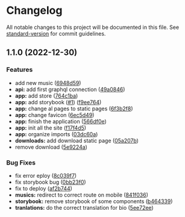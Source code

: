 # Changelog

All notable changes to this project will be documented in this file. See [standard-version](https://github.com/conventional-changelog/standard-version) for commit guidelines.

## 1.1.0 (2022-12-30)


### Features

* add new music ([6948d59](https://github.com/danielalves96/technical-intelligence-front/commit/6948d598672d91070ce62196f29c54cb140635bb))
* **api:** add first graphql connection ([49a0846](https://github.com/danielalves96/technical-intelligence-front/commit/49a08460f8c35be69236a05fbc302018050dabde))
* **app:** add store ([764c1ba](https://github.com/danielalves96/technical-intelligence-front/commit/764c1bab96252b10868139bad7cb7ba8f61e9f27))
* **app:** add storybook ([#1](https://github.com/danielalves96/technical-intelligence-front/issues/1)) ([f9ee764](https://github.com/danielalves96/technical-intelligence-front/commit/f9ee764ea6119ded83d476a6883ded9fc299f193))
* **app:** change al pages to static pages ([6f3b2f8](https://github.com/danielalves96/technical-intelligence-front/commit/6f3b2f809e6dae05d8960139db4928f269b8670c))
* **app:** change favicon ([6ec5d49](https://github.com/danielalves96/technical-intelligence-front/commit/6ec5d49eb9f01db75288c18198df70bbd8182adf))
* **app:** finish the application ([566df0e](https://github.com/danielalves96/technical-intelligence-front/commit/566df0e664fb5d5574d3c21bf02f655881553f0b))
* **app:** init all the site ([f17f4d5](https://github.com/danielalves96/technical-intelligence-front/commit/f17f4d5de9f7cb66a8903da464ad244dd229cf38))
* **app:** organize imports ([03dc60a](https://github.com/danielalves96/technical-intelligence-front/commit/03dc60af1724dc4aba8f1be2e9c26e372f353419))
* **downloads:** add download static page ([05a207b](https://github.com/danielalves96/technical-intelligence-front/commit/05a207be3fd0cfbdd1ba3382e966a6a9eacef3b0))
* remove download ([5e9224a](https://github.com/danielalves96/technical-intelligence-front/commit/5e9224a343a404fe3c9ea681b3044dc8f9b7d2ad))


### Bug Fixes

* fix error eploy ([8c039f7](https://github.com/danielalves96/technical-intelligence-front/commit/8c039f7cfef5778eecb744d103d4ec1894628a49))
* fix storybook bug ([0bb23f0](https://github.com/danielalves96/technical-intelligence-front/commit/0bb23f057ede38916a412ca93d5e876f27954f13))
* fix to deploy ([af2b744](https://github.com/danielalves96/technical-intelligence-front/commit/af2b744574d42693e7ffd43ba9471367c39fd1eb))
* **musics:** redirect to correct route on mobile ([841f036](https://github.com/danielalves96/technical-intelligence-front/commit/841f0364c6c4280d62deecace3b80975eb991caa))
* **storybook:** remove storybook of some components ([b464339](https://github.com/danielalves96/technical-intelligence-front/commit/b4643393f2f4a2b4e562ea51d1cd3273de5770ee))
* **tranlations:** do the correct translation for bio ([5ee72ee](https://github.com/danielalves96/technical-intelligence-front/commit/5ee72ee33f4d9c35f148ac93aca22f085b2f4384))

